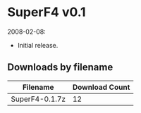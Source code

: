 # SuperF4 v0.1

2008-02-08:
- Initial release.

## Downloads by filename

Filename       | Download Count
-------------- | --------------
SuperF4-0.1.7z |             12
